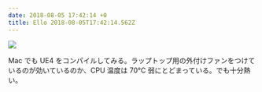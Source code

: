 ```yaml
---
date: 2018-08-05 17:42:14 +0
title: Ello 2018-08-05T17:42:14.562Z
---
```

![](https://assets2.ello.co/uploads/asset/attachment/8055316/ello-optimized-b1108108.jpg)

Mac でも UE4 をコンパイルしてみる。ラップトップ用の外付けファンをつけているのが効いているのか、CPU 温度は 70℃ 弱にとどまっている。でも十分熱い。

